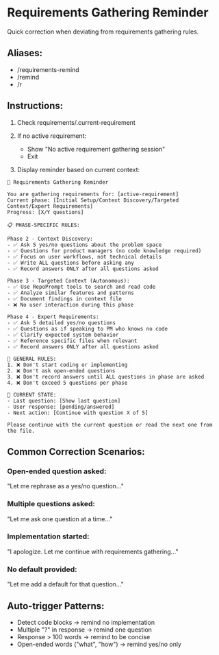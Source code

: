 # Requirements Gathering Reminder

Quick correction when deviating from requirements gathering rules.

## Aliases:
- /requirements-remind
- /remind  
- /r

## Instructions:

1. Check requirements/.current-requirement
2. If no active requirement:
   - Show "No active requirement gathering session"
   - Exit

3. Display reminder based on current context:

```
🔔 Requirements Gathering Reminder

You are gathering requirements for: [active-requirement]
Current phase: [Initial Setup/Context Discovery/Targeted Context/Expert Requirements]  
Progress: [X/Y questions]

📋 PHASE-SPECIFIC RULES:

Phase 2 - Context Discovery:
- ✅ Ask 5 yes/no questions about the problem space
- ✅ Questions for product managers (no code knowledge required)
- ✅ Focus on user workflows, not technical details
- ✅ Write ALL questions before asking any
- ✅ Record answers ONLY after all questions asked

Phase 3 - Targeted Context (Autonomous):
- ✅ Use RepoPrompt tools to search and read code
- ✅ Analyze similar features and patterns
- ✅ Document findings in context file
- ❌ No user interaction during this phase

Phase 4 - Expert Requirements:
- ✅ Ask 5 detailed yes/no questions
- ✅ Questions as if speaking to PM who knows no code
- ✅ Clarify expected system behavior
- ✅ Reference specific files when relevant
- ✅ Record answers ONLY after all questions asked

🚫 GENERAL RULES:
1. ❌ Don't start coding or implementing
2. ❌ Don't ask open-ended questions
3. ❌ Don't record answers until ALL questions in phase are asked
4. ❌ Don't exceed 5 questions per phase

📍 CURRENT STATE:
- Last question: [Show last question]
- User response: [pending/answered]
- Next action: [Continue with question X of 5]

Please continue with the current question or read the next one from the file.
```

## Common Correction Scenarios:

### Open-ended question asked:
"Let me rephrase as a yes/no question..."

### Multiple questions asked:
"Let me ask one question at a time..."

### Implementation started:
"I apologize. Let me continue with requirements gathering..."

### No default provided:
"Let me add a default for that question..."

## Auto-trigger Patterns:
- Detect code blocks → remind no implementation
- Multiple "?" in response → remind one question
- Response > 100 words → remind to be concise
- Open-ended words ("what", "how") → remind yes/no only